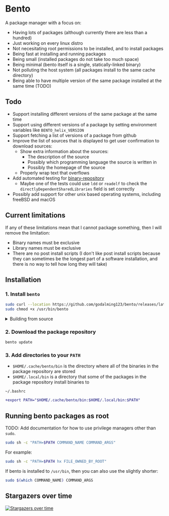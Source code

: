 # Bento

A package manager with a focus on:

- Having lots of packages (although currently there are less than a hundred)
- Just working on every linux distro
- Not necesitating root permissions to be installed, and to install packages
- Being fast at installing and running packages
- Being small (installed packages do not take too much space)
- Being minimal (bento itself is a single, statically-linked binary)
- Not polluting the host system (all packages install to the same cache directory)
- Being able to have multiple version of the same package installed at the same time (TODO)

## Todo

- Support installing different versions of the same package at the same time
- Support using different versions of a package by setting environment variables like `BENTO_helix_VERSION`
- Support fetching a list of versions of a package from github
- Improve the list of sources that is displayed to get user confirmation to download sources:
  - Show extra information about the sources:
    - The description of the source
    - Possibly which programming language the source is written in
    - Possibly the homepage of the source
  - Properly wrap text that overflows
- Add automated testing for [binary-repository](https://github.com/godalming123/binary-repository/)
  - Maybe one of the tests could use `ldd` or `readelf` to check the `directlyDependentSharedLibraries` field is set correctly
- Possibly add support for other unix based operating systems, including freeBSD and macOS

## Current limitations

If any of these limitations mean that I cannot package something, then I will remove the limitation:

- Binary names must be exclusive
- Library names must be exclusive
- There are no post install scripts (I don't like post install scripts because they can sometimes be the longest part of a software installation, and there is no way to tell how long they will take)

## Installation

### 1. Install `bento`

```sh
sudo curl --location https://github.com/godalming123/bento/releases/latest/download/linux-amd64 -o /usr/bin/bento
sudo chmod +x /usr/bin/bento
```

<details><summary>Building from source</summary>

```sh
git clone --depth 1 https://github.com/godalming123/bento.git
cd bento
go install
# `go install` puts the binary in `~/go/bin`, so make sure that directory is in your $PATH
```

</details>

### 2. Download the package repository

```sh
bento update
```

### 3. Add directories to your `PATH`

- `$HOME/.cache/bento/bin` is the directory where all of the binaries in the package repository are stored
- `$HOME/.local/bin` is a directory that some of the packages in the package repository install binaries to

`~/.bashrc`

```diff
+export PATH="$HOME/.cache/bento/bin:$HOME/.local/bin:$PATH"
```

## Running bento packages as root

TODO: Add documentation for how to use privilege managers other than `sudo`.

```sh
sudo sh -c "PATH=$PATH COMMAND_NAME COMMAND_ARGS"
```

For example:

```sh
sudo sh -c "PATH=$PATH hx FILE_OWNED_BY_ROOT"
```

If bento is installed to `/usr/bin`, then you can also use the slightly shorter:

```sh
sudo $(which COMMAND_NAME) COMMAND_ARGS
```

## Stargazers over time

[![Stargazers over time](https://starchart.cc/godalming123/bento.svg)](https://starchart.cc/godalming123/bento)
